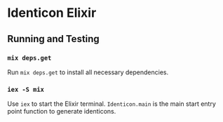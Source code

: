 # Identicon Elixir

## Running and Testing

### `mix deps.get`

  Run `mix deps.get` to install all necessary dependencies.

### `iex -S mix`

  Use `iex` to start the Elixir terminal. `Identicon.main` is the main start entry point function to generate identicons.
